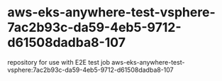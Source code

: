 # aws-eks-anywhere-test-vsphere-7ac2b93c-da59-4eb5-9712-d61508dadba8-107
repository for use with E2E test job aws-eks-anywhere-test-vsphere:7ac2b93c-da59-4eb5-9712-d61508dadba8-107

